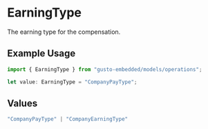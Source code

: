 # EarningType

The earning type for the compensation.

## Example Usage

```typescript
import { EarningType } from "gusto-embedded/models/operations";

let value: EarningType = "CompanyPayType";
```

## Values

```typescript
"CompanyPayType" | "CompanyEarningType"
```